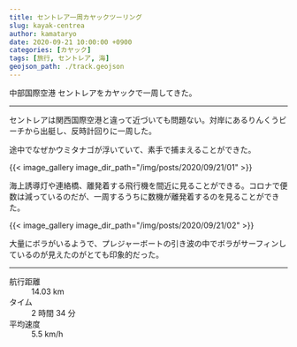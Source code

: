 ```yaml
---
title: セントレア一周カヤックツーリング
slug: kayak-centrea
author: kamataryo
date: 2020-09-21 10:00:00 +0900
categories: [カヤック]
tags: [旅行, セントレア, 海]
geojson_path: ./track.geojson
---
```

中部国際空港 セントレアをカヤックで一周してきた。


---
セントレアは関西国際空港と違って近づいても問題ない。対岸にあるりんくうビーチから出艇し、反時計回りに一周した。

途中でなぜかウミタナゴが浮いていて、素手で捕まえることができた。

{{< image_gallery image_dir_path="/img/posts/2020/09/21/01" >}}

海上誘導灯や連絡橋、離発着する飛行機を間近に見ることができる。コロナで便数は減っているのだが、一周するうちに数機が離発着するのを見ることができた。

{{< image_gallery image_dir_path="/img/posts/2020/09/21/02" >}}

大量にボラがいるようで、プレジャーボートの引き波の中でボラがサーフィンしているのが見えたのがとても印象的だった。

---
<dl>
<dt>航行距離</dt><dd>14.03 km</dd>
<dt>タイム</dt><dd>2 時間 34 分</dd>
<dt>平均速度</dt><dd>5.5 km/h</dd>
</dl>
